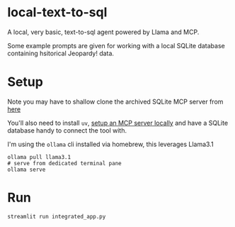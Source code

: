 # local-text-to-sql
A local, very basic, text-to-sql agent powered by Llama and MCP.

Some example prompts are given for working with a local SQLite database containing hsitorical Jeopardy! data.

# Setup

Note you may have to shallow clone the archived SQLite MCP server from [here](https://github.com/modelcontextprotocol/servers-archived/tree/main/src/sqlite)

You'll also need to install `uv`, [setup an MCP server locally](https://docs.anthropic.com/en/docs/agents-and-tools/mcp-connector)  and have a SQLite database handy to connect the tool with.

I'm using the `ollama` cli installed via homebrew, this leverages Llama3.1

```
ollama pull llama3.1
# serve from dedicated terminal pane
ollama serve
```


# Run
```
streamlit run integrated_app.py
```
